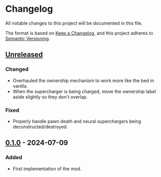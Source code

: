 # Changelog

All notable changes to this project will be documented in this file.

The format is based on [Keep a Changelog](https://keepachangelog.com/en/1.0.0/),
and this project adheres to [Semantic Versioning](https://semver.org/spec/v2.0.0.html).

## [Unreleased]

### Changed

-   Overhauled the ownership mechanism to work more like the bed in vanilla.
-   When the supercharger is being charged, move the ownership label aside slightly so they don't overlap.

### Fixed

-   Properly handle pawn death and neural superchargers being deconstructed/destroyed.

## [0.1.0] - 2024-07-09

### Added

-   First implementation of the mod.

[Unreleased]: https://github.com/ilyvion/neural-supercharger-ownership/compare/v0.1.0...HEAD
[0.1.0]: https://github.com/ilyvion/neural-supercharger-ownership/releases/tag/v0.1.0
